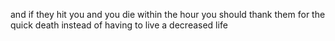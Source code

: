 and if they hit you and you die within the hour you should thank them for the quick death instead of having to live a decreased life
